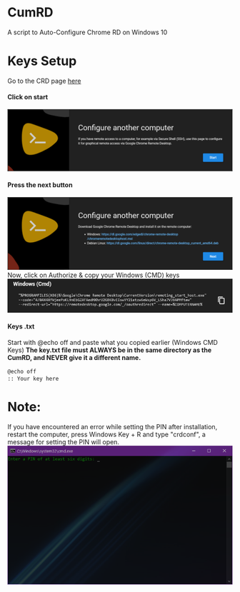 # CumRD
A script to Auto-Configure Chrome RD on Windows 10
# Keys Setup
Go to the CRD page [here](https://remotedesktop.google.com/headless)
#### Click on start
![](images/1.png)
#### Press the next button
![](images/2.png)
Now, click on Authorize & copy your Windows (CMD) keys
![](images/3.png)
#### Keys .txt
Start with @echo off and paste what you copied earlier (Windows CMD Keys)
**The key.txt file must ALWAYS be in the same directory as the CumRD, and NEVER give it a different name.**
```
@echo off
:: Your key here
```
# Note:
If you have encountered an error while setting the PIN after installation, restart the computer, press Windows Key + R and type "crdconf", a message for setting the PIN will open.
![](images/4.png)
